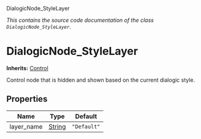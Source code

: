 
<div class="header-banner purple">
<div class="header-label purple">DialogicNode_StyleLayer</div>
</div>

*This contains the source code documentation of the class `DialogicNode_StyleLayer`.*
        
# DialogicNode_StyleLayer
**Inherits:** [Control](https://docs.godotengine.org/en/latest/classes/class_control.html#class-control)

Control node that is hidden and shown based on the current dialogic style.
## Properties
Name | Type | Default 
--- | --- | --- 
layer_name | [String](https://docs.godotengine.org/en/latest/classes/class_string.html#class-string) |  `"Default"` 
